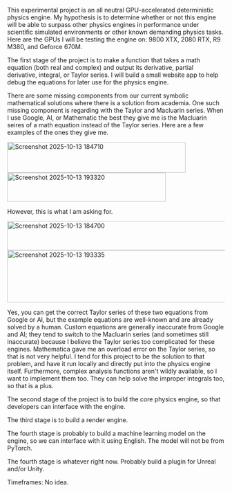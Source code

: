 This experimental project is an all neutral GPU-accelerated deterministic physics engine. My hypothesis is to determine whether or not this engine will be able to surpass other physics engines in performance under scientific simulated environments or other known demanding physics tasks. Here are the GPUs I will be testing the engine on: 9800 XTX, 2080 RTX, R9 M380, and Geforce 670M.

The first stage of the project is to make a function that takes a math equation (both real and complex) and output its derivative, partial derivative, integral, or Taylor series. I will build a small website app to help debug the equations for later use for the physics engine.

There are some missing components from our current symbolic mathematical solutions where there is a solution from academia. One such missing component is regarding with the Taylor and Macluarin series. When I use Google, AI, or Mathematic the best they give me is the Macluarin seires of a math equation instead of the Taylor series. Here are a few examples of the ones they give me.

<img width="413" height="71" alt="Screenshot 2025-10-13 184710" src="https://github.com/user-attachments/assets/17537ad2-b765-4ee7-89bb-4813b261d6f0" />
<img width="367" height="67" alt="Screenshot 2025-10-13 193320" src="https://github.com/user-attachments/assets/138aee2f-ec9f-4788-800e-e797c7a6f19a" />

However, this is what I am asking for.

<img width="706" height="67" alt="Screenshot 2025-10-13 184700" src="https://github.com/user-attachments/assets/cfb9d1a7-7f43-4212-93b0-0db9955bd334" />
<img width="733" height="121" alt="Screenshot 2025-10-13 193335" src="https://github.com/user-attachments/assets/c9775c90-31b5-4667-b468-c231da7bc806" />

Yes, you can get the correct Taylor series of these two equations from Google or AI, but the example equations are well-known and are already solved by a human. Custom equations are generally inaccurate from Google and AI; they tend to switch to the Macluarin series (and sometimes still inaccurate) because I believe the Taylor series too complicated for these engines. Mathematica gave me an overload error on the Taylor series, so that is not very helpful. I tend for this project to be the solution to that problem, and have it run locally and directly put into the physics engine itself. Furthermore, complex analysis functions aren't wildly available, so I want to implement them too. They can help solve the improper integrals too, so that is a plus.


The second stage of the project is to build the core physics engine, so that developers can interface with the engine.

The third stage is to build a render engine.

The fourth stage is probably to build a machine learning model on the engine, so we can interface with it using English. The model will not be from PyTorch.

The fourth stage is whatever right now. Probably build a plugin for Unreal and/or Unity.

Timeframes: No idea.
